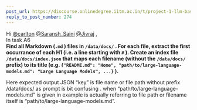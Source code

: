 ```yaml
---
post_url: https://discourse.onlinedegree.iitm.ac.in/t/project-1-llm-based-automation-agent-discussion-thread-tds-jan-2025/164277/275
reply_to_post_number: 274
---
```

Hi [@carlton](/u/carlton) [@Saransh\_Saini](/u/saransh_saini) [@Jivraj](/u/jivraj) ,  
In task A6  
**Find all Markdown (`.md` ) files in `/data/docs/` . For each file, extract the first occurrance of each H1 (i.e. a line starting with `#`  ). Create an index file `/data/docs/index.json` that maps each filename (without the `/data/docs/` prefix) to its title (e.g. `{"README.md": "Home", "path/to/large-language-models.md": "Large Language Models", ...}` ).**

Here expected output JSON “key” is file name or file path without prefix /data/docs/ as prompt is bit confusing . when “path/to/large-language-models.md” is given in example is actually referring to file path or filename itself is “path/to/large-language-models.md”.